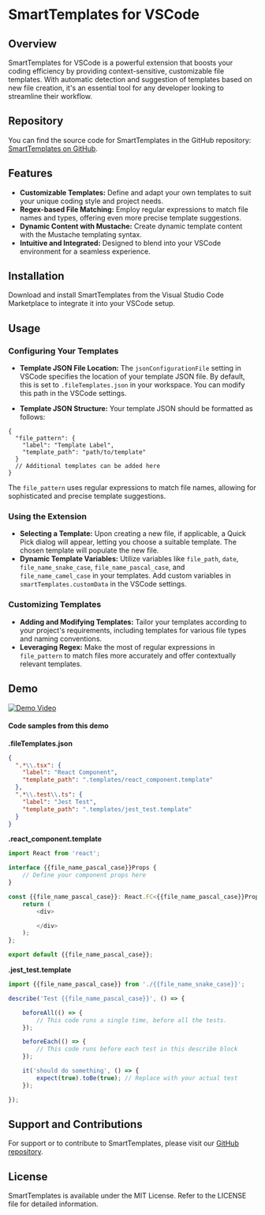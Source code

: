 # SmartTemplates for VSCode

## Overview

SmartTemplates for VSCode is a powerful extension that boosts your coding efficiency by providing context-sensitive, customizable file templates. With automatic detection and suggestion of templates based on new file creation, it's an essential tool for any developer looking to streamline their workflow.

## Repository

You can find the source code for SmartTemplates in the GitHub repository: [SmartTemplates on GitHub](https://github.com/tnesbitt210/smart-file-templates).

## Features

- **Customizable Templates:** Define and adapt your own templates to suit your unique coding style and project needs.
- **Regex-based File Matching:** Employ regular expressions to match file names and types, offering even more precise template suggestions.
- **Dynamic Content with Mustache:** Create dynamic template content with the Mustache templating syntax.
- **Intuitive and Integrated:** Designed to blend into your VSCode environment for a seamless experience.

## Installation

Download and install SmartTemplates from the Visual Studio Code Marketplace to integrate it into your VSCode setup.

## Usage

### Configuring Your Templates

- **Template JSON File Location:** The `jsonConfigurationFile` setting in VSCode specifies the location of your template JSON file. By default, this is set to `.fileTemplates.json` in your workspace. You can modify this path in the VSCode settings.

- **Template JSON Structure:** Your template JSON should be formatted as follows:

```
{
  "file_pattern": {
    "label": "Template Label",
    "template_path": "path/to/template"
  }
  // Additional templates can be added here
}
```

The `file_pattern` uses regular expressions to match file names, allowing for sophisticated and precise template suggestions.

### Using the Extension

- **Selecting a Template:** Upon creating a new file, if applicable, a Quick Pick dialog will appear, letting you choose a suitable template. The chosen template will populate the new file.
- **Dynamic Template Variables:** Utilize variables like `file_path`, `date`, `file_name_snake_case`, `file_name_pascal_case`, and `file_name_camel_case` in your templates. Add custom variables in `smartTemplates.customData` in the VSCode settings.

### Customizing Templates

- **Adding and Modifying Templates:** Tailor your templates according to your project's requirements, including templates for various file types and naming conventions.
- **Leveraging Regex:** Make the most of regular expressions in `file_pattern` to match files more accurately and offer contextually relevant templates.

## Demo

[![Demo Video](http://img.youtube.com/vi/5GCPQB4nuis/0.jpg)](https://www.youtube.com/watch?v=5GCPQB4nuis)

#### Code samples from this demo

**.fileTemplates.json**

```json
{
  ".*\\.tsx": {
    "label": "React Component",
    "template_path": ".templates/react_component.template"
  },
  ".*\\.test\\.ts": {
    "label": "Jest Test",
    "template_path": ".templates/jest_test.template"
  }
}
```

**.react_component.template**

```js
import React from 'react';

interface {{file_name_pascal_case}}Props {
    // Define your component props here
}

const {{file_name_pascal_case}}: React.FC<{{file_name_pascal_case}}Props> = (props) => {
    return (
        <div>

        </div>
    );
};

export default {{file_name_pascal_case}};
```

**.jest_test.template**

```js
import {{file_name_pascal_case}} from './{{file_name_snake_case}}';

describe('Test {{file_name_pascal_case}}', () => {

    beforeAll(() => {
        // This code runs a single time, before all the tests.
    });

    beforeEach(() => {
        // This code runs before each test in this describe block
    });

    it('should do something', () => {
        expect(true).toBe(true); // Replace with your actual test
    });

});
```

## Support and Contributions

For support or to contribute to SmartTemplates, please visit our [GitHub repository](https://github.com/tnesbitt210/smart-file-templates).

## License

SmartTemplates is available under the MIT License. Refer to the LICENSE file for detailed information.
